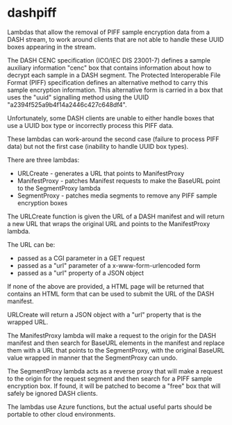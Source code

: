 # dashpiff
Lambdas that allow the removal of PIFF sample encryption data from a
DASH stream, to work around clients that are not able to handle these
UUID boxes appearing in the stream.

The DASH CENC specification (ICO/IEC DIS 23001-7) defines a
sample auxiliary information "cenc" box that contains information
about how to decrypt each sample in a DASH segment. The Protected
Interoperable File Format (PIFF) specification defines an alternative
method to carry this sample encryption information. This alternative
form is carried in a box that uses the "uuid" signalling method using
the UUID "a2394f525a9b4f14a2446c427c648df4".

Unfortunately, some DASH clients are unable to either handle boxes that
use a UUID box type or incorrectly process this PIFF data.

These lambdas can work-around the second case (failure to  process PIFF
data) but not the first case (inability to handle UUID box types).

There are three lambdas:

* URLCreate     - generates a URL that points to ManifestProxy
* ManifestProxy - patches Manifest requests to make the BaseURL point
                  to the SegmentProxy lambda
* SegmentProxy  - patches media segments to remove any PIFF sample
                  encryption boxes

The URLCreate function is given the URL of a DASH manifest and will
return a new URL that wraps the original URL and points to the
ManifestProxy lambda.

The URL can be:

* passed as a CGI parameter in a GET request
* passed as a "url" parameter of a x-www-form-urlencoded form
* passed as a "url" property of a JSON object

If none of the above are provided, a HTML page will be returned
that contains an HTML form that can be used to submit the URL of the
DASH manifest.

URLCreate will return a JSON object with a "url" property that is the
wrapped URL.

The ManifestProxy lambda will make a request to the origin for the
DASH manifest and then search for BaseURL elements in the manifest
and replace them with a URL that points to the SegmentProxy, with the
original BaseURL value wrapped in manner that the SegmentProxy can undo.

The SegmentProxy lambda acts as a reverse proxy that will make a request
to the origin for the request segment and then search for a PIFF sample
encryption box. If found, it will be patched to become a "free" box
that will safely be ignored DASH clients.
	
The lambdas use Azure functions, but the actual useful parts should
be portable to other cloud environments.